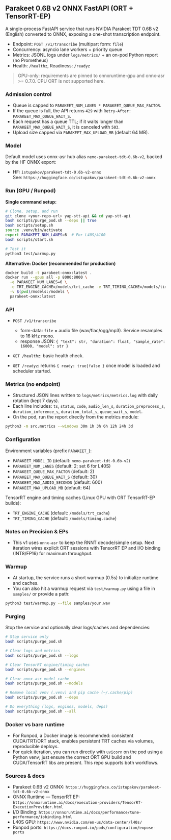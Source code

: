 ## Parakeet 0.6B v2 ONNX FastAPI (ORT + TensorRT-EP)

A single-process FastAPI service that runs NVIDIA Parakeet TDT 0.6B v2 (English) converted to ONNX, exposing a one-shot transcription endpoint.

- Endpoint: `POST /v1/transcribe` (multipart form: `file`)
- Concurrency: asyncio lane workers + priority queue
- Metrics: JSONL logs under `logs/metrics/` + an on-pod Python report (no Prometheus)
- Health: `/healthz`, Readiness: `/readyz`

> GPU-only: requirements are pinned to onnxruntime-gpu and onnx-asr >= 0.7.0. CPU ORT is not supported here.

### Admission control

- Queue is capped to `PARAKEET_NUM_LANES * PARAKEET_QUEUE_MAX_FACTOR`.
- If the queue is full, the API returns `429` with `Retry-After: PARAKEET_MAX_QUEUE_WAIT_S`.
- Each request has a queue TTL; if it waits longer than `PARAKEET_MAX_QUEUE_WAIT_S`, it is canceled with `503`.
- Upload size capped via `PARAKEET_MAX_UPLOAD_MB` (default 64 MB).

### Model

Default model uses onnx-asr hub alias `nemo-parakeet-tdt-0.6b-v2`, backed by the HF ONNX export:

- HF: `istupakov/parakeet-tdt-0.6b-v2-onnx`  
  See: `https://huggingface.co/istupakov/parakeet-tdt-0.6b-v2-onnx`

### Run (GPU / Runpod)

**Single command setup:**

```bash
# Clone, setup, and run
git clone <your-repo-url> yap-stt-api && cd yap-stt-api
bash scripts/purge_pod.sh --deps || true
bash scripts/setup.sh
source .venv/bin/activate
export PARAKEET_NUM_LANES=6  # For L40S/A100
bash scripts/start.sh

# Test it
python3 test/warmup.py
```

**Alternative: Docker (recommended for production)**

```bash
docker build -t parakeet-onnx:latest .
docker run --gpus all -p 8000:8000 \
  -e PARAKEET_NUM_LANES=6 \
  -e TRT_ENGINE_CACHE=/models/trt_cache -e TRT_TIMING_CACHE=/models/timing.cache \
  -v $(pwd)/models:/models \
  parakeet-onnx:latest
```

### API

- `POST /v1/transcribe`
  - form-data: `file` = audio file (wav/flac/ogg/mp3). Service resamples to 16 kHz mono.
  - response JSON: `{ "text": str, "duration": float, "sample_rate": 16000, "model": str }`

- `GET /healthz`: basic health check.
- `GET /readyz`: returns `{ ready: true|false }` once model is loaded and scheduler started.

### Metrics (no endpoint)

- Structured JSON lines written to `logs/metrics/metrics.log` with daily rotation (kept 7 days).
- Each line includes: `ts`, `status`, `code`, `audio_len_s`, `duration_preprocess_s`, `duration_inference_s`, `duration_total_s`, `queue_wait_s`, `model`.
- On the pod, run the report directly from the metrics module:

```bash
python3 -m src.metrics --windows 30m 1h 3h 6h 12h 24h 3d
```

### Configuration

Environment variables (prefix `PARAKEET_`):

- `PARAKEET_MODEL_ID` (default: `nemo-parakeet-tdt-0.6b-v2`)
- `PARAKEET_NUM_LANES` (default: 2; set 6 for L40S)
- `PARAKEET_QUEUE_MAX_FACTOR` (default: 2)
- `PARAKEET_MAX_QUEUE_WAIT_S` (default: 30)
- `PARAKEET_MAX_AUDIO_SECONDS` (default: 600)
- `PARAKEET_MAX_UPLOAD_MB` (default: 64)

TensorRT engine and timing caches (Linux GPU with ORT TensorRT-EP builds):

- `TRT_ENGINE_CACHE` (default: `/models/trt_cache`)
- `TRT_TIMING_CACHE` (default: `/models/timing.cache`)

### Notes on Precision & EPs

- This v1 uses `onnx-asr` to keep the RNNT decode/simple setup. Next iteration wires explicit ORT sessions with TensorRT EP and I/O binding (INT8/FP16) for maximum throughput.

### Warmup

- At startup, the service runs a short warmup (0.5s) to initialize runtime and caches.
- You can also hit a warmup request via `test/warmup.py` using a file in `samples/` or provide a path:

```bash
python3 test/warmup.py --file samples/your.wav
```

### Purging

Stop the service and optionally clear logs/caches and dependencies:

```bash
# Stop service only
bash scripts/purge_pod.sh

# Clear logs and metrics
bash scripts/purge_pod.sh --logs

# Clear TensorRT engine/timing caches
bash scripts/purge_pod.sh --engines

# Clear onnx-asr model cache
bash scripts/purge_pod.sh --models

# Remove local venv (.venv) and pip cache (~/.cache/pip)
bash scripts/purge_pod.sh --deps

# Do everything (logs, engines, models, deps)
bash scripts/purge_pod.sh --all
```

### Docker vs bare runtime

- For Runpod, a Docker image is recommended: consistent CUDA/TRT/ORT stack, enables persistent TRT caches via volumes, reproducible deploys.
- For quick iteration, you can run directly with `uvicorn` on the pod using a Python venv; just ensure the correct ORT GPU build and CUDA/TensorRT libs are present. This repo supports both workflows.

### Sources & docs

- Parakeet 0.6B v2 ONNX: `https://huggingface.co/istupakov/parakeet-tdt-0.6b-v2-onnx`
- ONNX Runtime — TensorRT EP: `https://onnxruntime.ai/docs/execution-providers/TensorRT-ExecutionProvider.html`
- I/O Binding: `https://onnxruntime.ai/docs/performance/tune-performance/iobinding.html`
- L40S GPU: `https://www.nvidia.com/en-us/data-center/l40s/`
- Runpod ports: `https://docs.runpod.io/pods/configuration/expose-ports`
